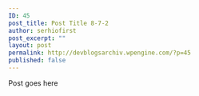 ```yaml
---
ID: 45
post_title: Post Title 8-7-2
author: serhiofirst
post_excerpt: ""
layout: post
permalink: http://devblogsarchiv.wpengine.com/?p=45
published: false
---
```

Post goes here